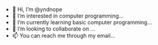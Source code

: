 - 👋 Hi, I’m @yndnope
- 👀 I’m interested in computer programming...
- 🌱 I’m currently learning basic computer programming...
- 💞️ I’m looking to collaborate on ...
- 📫 You can reach me through my email...

<!---
yndnope/yndnope is a ✨ special ✨ repository because its `README.md` (this file) appears on your GitHub profile.
You can click the Preview link to take a look at your changes.
--->
